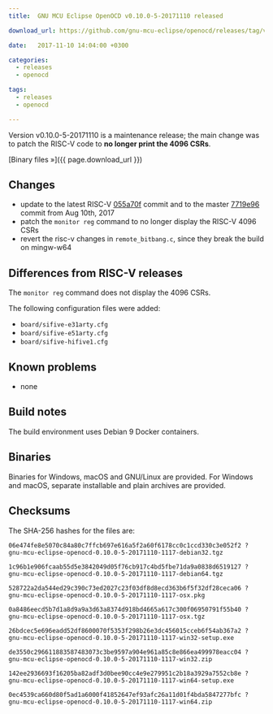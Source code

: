 ```yaml
---
title:  GNU MCU Eclipse OpenOCD v0.10.0-5-20171110 released

download_url: https://github.com/gnu-mcu-eclipse/openocd/releases/tag/v0.10.0-5-20171110

date:   2017-11-10 14:04:00 +0300

categories:
  - releases
  - openocd

tags:
  - releases
  - openocd

---
```


Version v0.10.0-5-20171110 is a maintenance release; the main change was to patch the RISC-V code to **no longer print the 4096 CSRs**. 

[Binary files »]({{ page.download_url }})

## Changes

* update to the latest RISC-V [055a70f](https://github.com/gnu-mcu-eclipse/openocd/commit/055a70f66f8c27e52798197e11505688b994a241) commit and to the master [7719e96](https://github.com/gnu-mcu-eclipse/openocd/commit/7719e9618e753ac41a46a2488dfba549ac578891) commit from Aug 10th, 2017
* patch the `monitor reg` command to no longer display the RISC-V 4096 CSRs
* revert the risc-v changes in `remote_bitbang.c`, since they break the build on mingw-w64

## Differences from RISC-V releases

The `monitor reg` command does not display the 4096 CSRs.

The following configuration files were added:

* `board/sifive-e31arty.cfg`
* `board/sifive-e51arty.cfg`
* `board/sifive-hifive1.cfg`

## Known problems

* none

## Build notes

The build environment uses Debian 9 Docker containers.

## Binaries

Binaries for Windows, macOS and GNU/Linux are provided. For Windows and macOS, separate installable and plain archives are provided.

## Checksums

The SHA-256 hashes for the files are:

```
06e474fe8e5070c84a80c7ffcb697e616a5f2a60f6178cc0c1ccd330c3e052f2 ?
gnu-mcu-eclipse-openocd-0.10.0-5-20171110-1117-debian32.tgz

1c96b1e906fcaab55d5e3842049d05f76cb917c4bd5fbe71da9a0838d6519127 ?
gnu-mcu-eclipse-openocd-0.10.0-5-20171110-1117-debian64.tgz

528722a2da544ed29c390c73ed2027c23f03df8d8ecd363b6f5f32df28ceca06 ?
gnu-mcu-eclipse-openocd-0.10.0-5-20171110-1117-osx.pkg

0a8486eecd5b7d1a8d9a9a3d63a8374d918bd4665a617c300f06950791f55b40 ?
gnu-mcu-eclipse-openocd-0.10.0-5-20171110-1117-osx.tgz

26bdcec5e696eadd52df8600070f5353f298b26e3dc456015cceb6f54ab367a2 ?
gnu-mcu-eclipse-openocd-0.10.0-5-20171110-1117-win32-setup.exe

de3550c296611883587483073c3be9597a904e961a85c8e866ea499978eacc04 ?
gnu-mcu-eclipse-openocd-0.10.0-5-20171110-1117-win32.zip

142ee2936693f16205ba82adf3d0bee90cc4e9e279951c2b18a3929a7552cb8e ?
gnu-mcu-eclipse-openocd-0.10.0-5-20171110-1117-win64-setup.exe

0ec4539ca660d80f5ad1a6000f41852647ef93afc26a11d01f4bda5847277bfc ?
gnu-mcu-eclipse-openocd-0.10.0-5-20171110-1117-win64.zip
```
